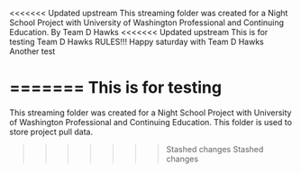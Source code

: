 <<<<<<< Updated upstream
	This streaming folder was created for a Night School Project with University of Washington Professional and Continuing Education.
	By Team D Hawks
<<<<<<< Updated upstream
This is for testing
Team D Hawks RULES!!! Happy saturday with Team D Hawks
Another test

=======
This is for testing 
=======
This streaming folder was created for a Night School Project with University of Washington Professional and Continuing Education.
This folder is used to store project pull data.
>>>>>>> Stashed changes
>>>>>>> Stashed changes
